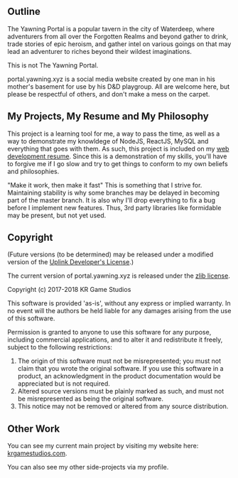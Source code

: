 ## Outline

The Yawning Portal is a popular tavern in the city of Waterdeep, where adventurers from all over the Forgotten Realms and beyond gather to drink, trade stories of epic heroism, and gather intel on various goings on that may lead an adventurer to riches beyond their wildest imaginations.

This is not The Yawning Portal.

portal.yawning.xyz is a social media website created by one man in his mother's basement for use by his D&D playgroup. All are welcome here, but please be respectful of others, and don't make a mess on the carpet.

## My Projects, My Resume and My Philosophy

This project is a learning tool for me, a way to pass the time, as well as a way to demonstrate my knowldege of NodeJS, ReactJS, MySQL and everything that goes with them. As such, this project is included on my [web development resume](https://krgamestudios.com/dl/resume.pdf). Since this is a demonstration of my skills, you'll have to forgive me if I go slow and try to get things to conform to my own beliefs and philosophies.

"Make it work, then make it fast" This is something that I strive for. Maintaining stability is why some branches may be delayed in becoming part of the master branch. It is also why I'll drop everything to fix a bug before I implement new features. Thus, 3rd party libraries like formidable may be present, but not yet used.

## Copyright

(Future versions (to be determined) may be released under a modified version of the [Uplink Developer's License](http://www.introversion.co.uk/uplink/developer/license.html).)

The current version of portal.yawning.xyz is released under the [zlib license](http://en.wikipedia.org/wiki/Zlib_License). 

Copyright (c) 2017-2018 KR Game Studios

This software is provided 'as-is', without any express or implied warranty. In no event will the authors be held liable for any damages arising from the use of this software.

Permission is granted to anyone to use this software for any purpose, including commercial applications, and to alter it and redistribute it freely, subject to the following restrictions:

1. The origin of this software must not be misrepresented; you must not claim that you wrote the original software. If you use this software in a product, an acknowledgment in the product documentation would be appreciated but is not required.
2. Altered source versions must be plainly marked as such, and must not be misrepresented as being the original software.
3. This notice may not be removed or altered from any source distribution.

## Other Work

You can see my current main project by visiting my website here: [krgamestudios.com](krgamestudios.com).

You can also see my other side-projects via my profile.
